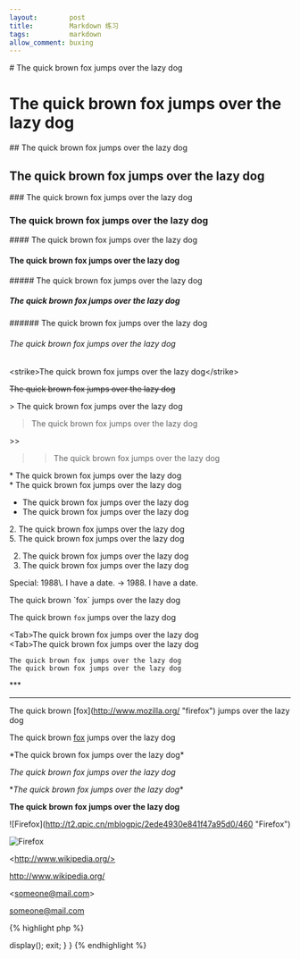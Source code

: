 ```yaml
---
layout:        post
title:         Markdown 练习
tags:          markdown
allow_comment: buxing
---
```


\# The quick brown fox jumps over the lazy dog

# The quick brown fox jumps over the lazy dog

\## The quick brown fox jumps over the lazy dog

## The quick brown fox jumps over the lazy dog

\### The quick brown fox jumps over the lazy dog

### The quick brown fox jumps over the lazy dog

\#### The quick brown fox jumps over the lazy dog

#### The quick brown fox jumps over the lazy dog

\##### The quick brown fox jumps over the lazy dog

##### The quick brown fox jumps over the lazy dog

\###### The quick brown fox jumps over the lazy dog

###### The quick brown fox jumps over the lazy dog

\<strike>The quick brown fox jumps over the lazy dog\</strike>

<strike>The quick brown fox jumps over the lazy dog</strike>

\> The quick brown fox jumps over the lazy dog

> The quick brown fox jumps over the lazy dog

\>>

>> The quick brown fox jumps over the lazy dog

\* The quick brown fox jumps over the lazy dog  
\* The quick brown fox jumps over the lazy dog

* The quick brown fox jumps over the lazy dog
* The quick brown fox jumps over the lazy dog

2\. The quick brown fox jumps over the lazy dog  
5\. The quick brown fox jumps over the lazy dog

2. The quick brown fox jumps over the lazy dog
5. The quick brown fox jumps over the lazy dog

Special: 1988\\. I have a date. -> 1988\. I have a date.

The quick brown \`fox\` jumps over the lazy dog

The quick brown `fox` jumps over the lazy dog

\<Tab>The quick brown fox jumps over the lazy dog  
\<Tab>The quick brown fox jumps over the lazy dog

	The quick brown fox jumps over the lazy dog
	The quick brown fox jumps over the lazy dog
	
\***

***

The quick brown \[fox](http://www.mozilla.org/ "firefox") jumps over the lazy dog

The quick brown [fox](http://www.mozilla.org/ "firefox") jumps over the lazy dog

\*The quick brown fox jumps over the lazy dog*

*The quick brown fox jumps over the lazy dog*

\**The quick brown fox jumps over the lazy dog**

**The quick brown fox jumps over the lazy dog**

\!\[Firefox]\(http://t2.qpic.cn/mblogpic/2ede4930e841f47a95d0/460 "Firefox")

![Firefox](http://t2.qpic.cn/mblogpic/2ede4930e841f47a95d0/460 "Firefox")

\<http://www.wikipedia.org/>

<http://www.wikipedia.org/>

\<someone@mail.com>

<someone@mail.com>

{% highlight php %}
<?php
class commonAction extends Action {
	function index() {
		$this->display();
		exit;
	}
}
{% endhighlight %}

